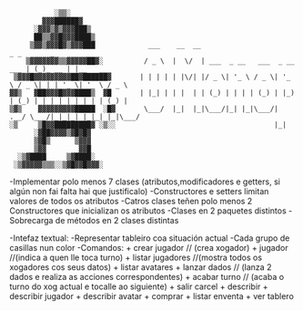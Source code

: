 ﻿
               ░▒▒░             
            ▓▓▓██████▓        
          ░▓▓▓▒▓▒▓▓▓███▒      
          ██▒▒▓▓█▓▓▓████▒     
         ▒▓▓▒▓▓▓█▓▒▓▓▓███     		  ___    __  __                               _ _       _           
        ▒▓▓▓▓▓▓▓▒▒▓▓▓▓▓██▓░   		 / _ \  |  \/  | ___  _ __   ___  _ __   ___ | (_)_ __ | |__   ___  
     ▒▓▓▓█▓▓▓▓▓▓▓▓▓██▓██████▓ 		| | | | | |\/| |/ _ \| '_ \ / _ \| '_ \ / _ \| | | '_ \| '_ \ / _ \ 
    ▓▓▒   ▓██▓▓▓█▓▓▓████▒  ▓█ 		| |_| | | |  | | (_) | | | | (_) | |_) | (_) | | | | | | | | | (_) |
    ▒▓▒    ▓▓▓▓▓▓▓▓▓█████  ░█▓ 		 \___/  |_|  |_|\___/|_| |_|\___/| .__/ \___/|_|_|_| |_|_| |_|\___/ 
	░▒     ▒█▓▓█████████▓ ░▒░░     		                        	 |_|                        
          ░▓██▓▓▓▓▒▓█▓█▓      
          ▒▓█▒      ▒▓▓▓      
          ▒▓▓        ▓▓█      
      ░▒▓████     ▒▓████░
     ░▒▓▓▓▓▓▒▒▒░░▒▓█▓▓█▓▓▓░     



  -Implementar polo menos 7 clases (atributos,modificadores e getters, si algún non fai falta hai que justificalo)
  -Constructores e setters limitan valores de todos os atributos
  -Catros clases teñen polo menos 2 Constructores que inicializan os atributos
  -Clases en 2 paquetes distintos
  -Sobrecarga de métodos en 2 clases distintas

  -Intefaz textual:
      -Representar tableiro coa situación actual
      -Cada grupo de casillas nun color
      -Comandos: + crear jugador <nombre> <avatar>        // (crea xogador)
                 + jugador                                //(indica a quen lle toca turno)
                 + listar jugadores                       //(mostra todos os xogadores cos seus datos)
                 + listar avatares
                 + lanzar dados                           // (lanza 2 dados e realiza as acciones correspondentes)
                 + acabar turno                           // (acaba o turno do xog actual e tocalle ao siguiente)
                 + salir carcel
                 + describir <casilla>
                 + describir jugador <nombre>
                 + describir avatar <avatar>
                 + comprar <casilla>
                 + listar enventa
                 + ver tablero